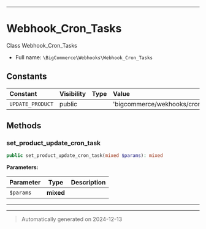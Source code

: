 ***

# Webhook_Cron_Tasks

Class Webhook_Cron_Tasks



* Full name: `\BigCommerce\Webhooks\Webhook_Cron_Tasks`


## Constants

| Constant | Visibility | Type | Value |
|:---------|:-----------|:-----|:------|
|`UPDATE_PRODUCT`|public| |&#039;bigcommerce/wekhooks/cron/update_product&#039;|


## Methods


### set_product_update_cron_task



```php
public set_product_update_cron_task(mixed $params): mixed
```








**Parameters:**

| Parameter | Type | Description |
|-----------|------|-------------|
| `$params` | **mixed** |  |





***


***
> Automatically generated on 2024-12-13
